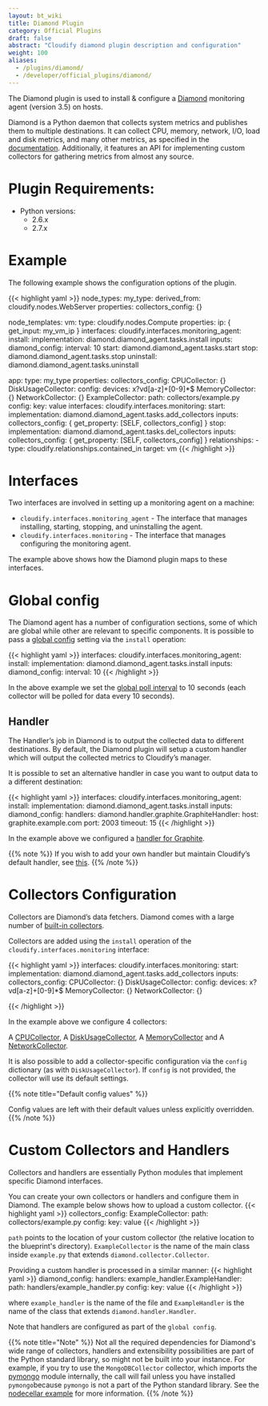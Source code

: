 ```yaml
---
layout: bt_wiki
title: Diamond Plugin
category: Official Plugins
draft: false
abstract: "Cloudify diamond plugin description and configuration"
weight: 100
aliases:
  - /plugins/diamond/
  - /developer/official_plugins/diamond/
---
```


The Diamond plugin is used to install & configure a [Diamond](https://github.com/BrightcoveOS/Diamond) monitoring agent (version 3.5) on hosts.

Diamond is a Python daemon that collects system metrics and publishes them to multiple destinations. It can collect CPU, memory, network, I/O, load and disk metrics, and many other metrics, as specified in the [documentation](https://github.com/BrightcoveOS/Diamond/wiki/Collectors).
Additionally, it features an API for implementing custom collectors for gathering metrics from almost any source.


# Plugin Requirements:

* Python versions:
  * 2.6.x
  * 2.7.x


# Example

The following example shows the configuration options of the plugin.

{{< highlight  yaml  >}}
node_types:
  my_type:
    derived_from: cloudify.nodes.WebServer
    properties:
      collectors_config: {}

node_templates:
  vm:
    type: cloudify.nodes.Compute
    properties:
      ip: { get_input: my_vm_ip }
    interfaces:
      cloudify.interfaces.monitoring_agent:
        install:
          implementation: diamond.diamond_agent.tasks.install
          inputs:
            diamond_config:
              interval: 10
        start: diamond.diamond_agent.tasks.start
        stop: diamond.diamond_agent.tasks.stop
        uninstall: diamond.diamond_agent.tasks.uninstall

  app:
    type: my_type
    properties:
      collectors_config:
        CPUCollector: {}
        DiskUsageCollector:
          config:
            devices: x?vd[a-z]+[0-9]*$
        MemoryCollector: {}
        NetworkCollector: {}
        ExampleCollector:
          path: collectors/example.py
          config:
              key: value
    interfaces:
      cloudify.interfaces.monitoring:
        start:
          implementation: diamond.diamond_agent.tasks.add_collectors
          inputs:
            collectors_config: { get_property: [SELF, collectors_config] }
        stop:
          implementation: diamond.diamond_agent.tasks.del_collectors
          inputs:
            collectors_config: { get_property: [SELF, collectors_config] }
    relationships:
      - type: cloudify.relationships.contained_in
        target: vm
{{< /highlight >}}

# Interfaces
Two interfaces are involved in setting up a monitoring agent on a machine:

* `cloudify.interfaces.monitoring_agent` - The interface that manages installing, starting, stopping, and uninstalling the agent.
* `cloudify.interfaces.monitoring` - The interface that manages configuring the monitoring agent.

The example above shows how the Diamond plugin maps to these interfaces.

# Global config
The Diamond agent has a number of configuration sections, some of which are global while other are relevant to specific components. It is possible to pass a [global config](https://github.com/BrightcoveOS/Diamond/blob/v3.5/conf/diamond.conf.example) setting via the `install` operation:

 
{{< highlight  yaml  >}}
interfaces:
  cloudify.interfaces.monitoring_agent:
    install:
      implementation: diamond.diamond_agent.tasks.install
      inputs:
        diamond_config:
          interval: 10
 {{< /highlight >}}
 
In the above example we set the [global poll interval](https://github.com/BrightcoveOS/Diamond/blob/v3.5/conf/diamond.conf.example#L176) to 10 seconds (each collector will be polled for data every 10 seconds).

## Handler
The Handler’s job in Diamond is to output the collected data to different destinations. By default, the Diamond plugin will setup a custom handler which will output the collected metrics to Cloudify’s manager.

It is possible to set an alternative handler in case you want to output data to a different destination:

 
{{< highlight  yaml  >}} 
interfaces:
  cloudify.interfaces.monitoring_agent:
    install:
      implementation: diamond.diamond_agent.tasks.install
      inputs:
        diamond_config:
          handlers:
            diamond.handler.graphite.GraphiteHandler:
              host: graphite.example.com
              port: 2003
              timeout: 15
{{< /highlight >}} 
 
In the example above we configured a [handler for Graphite](https://github.com/BrightcoveOS/Diamond/wiki/handler-GraphiteHandler).

{{% note %}}
If you wish to add your own handler but maintain Cloudify’s default handler, see [this](https://github.com/cloudify-cosmo/cloudify-diamond-plugin/blob/1.2/diamond_agent/tasks.py#L38).
{{% /note %}}

# Collectors Configuration

Collectors are Diamond’s data fetchers. Diamond comes with a large number of [built-in collectors](https://github.com/BrightcoveOS/Diamond/wiki/Collectors).

Collectors are added using the `install` operation of the `cloudify.interfaces.monitoring` interface:

 
{{< highlight  yaml  >}}
interfaces:
  cloudify.interfaces.monitoring:
    start:
      implementation: diamond.diamond_agent.tasks.add_collectors
      inputs:
        collectors_config:
          CPUCollector: {}
          DiskUsageCollector:
            config:
              devices: x?vd[a-z]+[0-9]*$
          MemoryCollector: {}
          NetworkCollector: {}
 
{{< /highlight >}}

In the example above we configure 4 collectors:

A [CPUCollector](https://github.com/BrightcoveOS/Diamond/wiki/collectors-CPUCollector),
A [DiskUsageCollector](https://github.com/BrightcoveOS/Diamond/wiki/collectors-DiskUsageCollector),
A [MemoryCollector](https://github.com/BrightcoveOS/Diamond/wiki/collectors-MemoryCollector) and
A [NetworkCollector](https://github.com/BrightcoveOS/Diamond/wiki/collectors-NetworkCollector).

It is also possible to add a collector-specific configuration via the `config` dictionary (as with `DiskUsageCollector`). If `config` is not provided, the collector will use its default settings.

{{% note title="Default config values" %}}

Config values are left with their default values unless explicitly overridden.
{{% /note %}}

# Custom Collectors and Handlers
Collectors and handlers are essentially Python modules that implement specific Diamond interfaces.

You can create your own collectors or handlers and configure them in Diamond. The example below shows how to upload a custom collector.
{{< highlight  yaml  >}}
collectors_config:
  ExampleCollector:
    path: collectors/example.py
    config:
      key: value
{{< /highlight >}}

`path` points to the location of your custom collector (the relative location to the blueprint's directory). `ExampleCollector` is the name of the main class inside `example.py` that extends `diamond.collector.Collector`.

Providing a custom handler is processed in a similar manner:
{{< highlight  yaml  >}}
diamond_config:
  handlers:
    example_handler.ExampleHandler:
      path: handlers/example_handler.py
      config:
        key: value
{{< /highlight >}}

where `example_handler` is the name of the file and `ExampleHandler` is the name of the class that extends `diamond.handler.Handler`.

Note that handlers are configured as part of the `global config`.

{{% note title="Note" %}}
Not all the required dependencies for Diamond's wide range of collectors, handlers and extensibility possibilities are part of the Python standard library, so might not be built into your instance. For example, if you try to use the `MongoDBCollector` collector, which imports the [pymongo](http://api.mongodb.org/python/current/) module internally, the call will fail unless you have installed `pymongo`because `pymongo` is not a part of the Python standard library. See the [nodecellar example](https://github.com/cloudify-cosmo/cloudify-nodecellar-example) for more information.
{{% /note %}}
